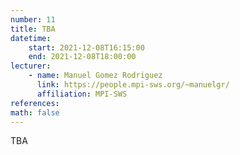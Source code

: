```yaml
---
number: 11
title: TBA
datetime:
    start: 2021-12-08T16:15:00
    end: 2021-12-08T18:00:00
lecturer: 
    - name: Manuel Gomez Rodriguez
      link: https://people.mpi-sws.org/~manuelgr/
      affiliation: MPI-SWS
references:
math: false
---
```


TBA